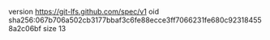 version https://git-lfs.github.com/spec/v1
oid sha256:067b706a502cb3177bbaf3c6fe88ecce3ff7066231fe680c923184558a2c06bf
size 13
